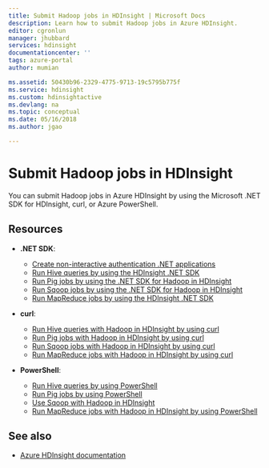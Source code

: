 ```yaml
---
title: Submit Hadoop jobs in HDInsight | Microsoft Docs
description: Learn how to submit Hadoop jobs in Azure HDInsight.
editor: cgronlun
manager: jhubbard
services: hdinsight
documentationcenter: ''
tags: azure-portal
author: mumian

ms.assetid: 50430b96-2329-4775-9713-19c5795b775f
ms.service: hdinsight
ms.custom: hdinsightactive
ms.devlang: na
ms.topic: conceptual
ms.date: 05/16/2018
ms.author: jgao

---
```

# Submit Hadoop jobs in HDInsight

You can submit Hadoop jobs in Azure HDInsight by using the Microsoft .NET SDK for HDInsight, curl, or Azure PowerShell.

## Resources

- **.NET SDK**:

  - [Create non-interactive authentication .NET applications](../hdinsight-create-non-interactive-authentication-dotnet-applications.md)
  - [Run Hive queries by using the HDInsight .NET SDK](apache-hadoop-use-hive-dotnet-sdk.md)
  - [Run Pig jobs by using the .NET SDK for Hadoop in HDInsight](apache-hadoop-use-pig-dotnet-sdk.md)
  - [Run Sqoop jobs by using the .NET SDK for Hadoop in HDInsight](apache-hadoop-use-sqoop-dotnet-sdk.md)
  - [Run MapReduce jobs by using the HDInsight .NET SDK](apache-hadoop-use-mapreduce-dotnet-sdk.md)

- **curl**:

  - [Run Hive queries with Hadoop in HDInsight by using curl](apache-hadoop-use-hive-curl.md)
  - [Run Pig jobs with Hadoop in HDInsight by using curl](apache-hadoop-use-pig-curl.md)
  - [Run Sqoop jobs with Hadoop in HDInsight by using curl](apache-hadoop-use-sqoop-curl.md)
  - [Run MapReduce jobs with Hadoop in HDInsight by using curl](apache-hadoop-use-mapreduce-curl.md)

- **PowerShell**:

  - [Run Hive queries by using PowerShell](apache-hadoop-use-hive-powershell.md)
  - [Run Pig jobs by using PowerShell](apache-hadoop-use-pig-powershell.md)
  - [Use Sqoop with Hadoop in HDInsight](apache-hadoop-use-sqoop-powershell.md)
  - [Run MapReduce jobs with Hadoop in HDInsight by using PowerShell](apache-hadoop-use-mapreduce-powershell.md)

## See also

- [Azure HDInsight documentation](https://docs.microsoft.com/azure/hdinsight/)
